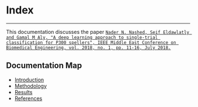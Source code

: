 # Index

---

This documentation discusses the paper [`Nader N. Nashed, Seif Eldawlatly and Gamal M Aly, "A deep learning approach to single-trial classification for P300 spellers", IEEE Middle East Conference on Biomedical Engineering, vol. 2018, no. 1, pp. 11-16, July 2018.`](https://ieeexplore.ieee.org/document/8402397)

## Documentation Map

- [Introduction](introduction.md)
- [Methodology](methodology.md)
- [Results](results.md)
- [References](references.md)
